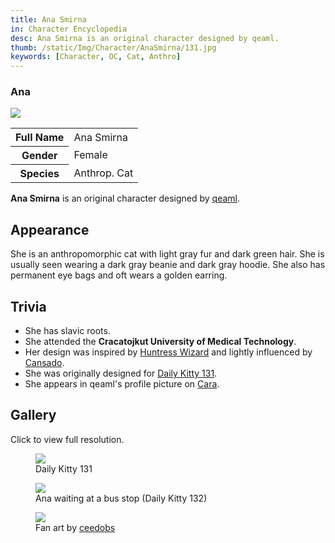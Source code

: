 ```yaml
---
title: Ana Smirna
in: Character Encyclopedia
desc: Ana Smirna is an original character designed by qeaml.
thumb: /static/Img/Character/AnaSmirna/131.jpg
keywords: [Character, OC, Cat, Anthro]
---
```


<aside class="side-info">
    <h3>Ana</h3>
    <img class="char-portrait" src="/static/Img/Character/AnaSmirna/131.jpg">
    <table>
        <tr><th>Full Name</th><td>Ana Smirna</td></tr>
        <tr><th>Gender</th><td>Female</td></tr>
        <tr><th>Species</th><td>Anthrop. Cat</td></tr>
    </table>
</aside>

**Ana Smirna** is an original character designed by [qeaml].

## Appearance

She is an anthropomorphic cat with light gray fur and dark green hair. She is
usually seen wearing a dark gray beanie and dark gray hoodie. She also has
permanent eye bags and oft wears a golden earring.

## Trivia

* She has slavic roots.
* She attended the **Cracatojkut University of Medical Technology**.
* Her design was inspired by [Huntress Wizard] and lightly influenced by
  [Cansado].
* She was originally designed for [Daily Kitty 131].
* She appears in qeaml's profile picture on [Cara].

## Gallery

Click to view full resolution.

<div class="gallery">

<figure class="gallery-elem">
    <a href="/static/Img/Character/AnaSmirna/131.jpg">
        <img src="/static/Img/Character/AnaSmirna/131.jpg">
    </a>
    <figcaption>
        Daily Kitty 131
    </figcaption>
</figure>

<figure class="gallery-elem">
    <a href="/static/Img/Character/AnaSmirna/132.jpg">
        <img src="/static/Img/Character/AnaSmirna/132.jpg">
    </a>
    <figcaption>
        Ana waiting at a bus stop (Daily Kitty 132)
    </figcaption>
</figure>

<figure class="gallery-elem">
    <a href="/static/Img/Character/AnaSmirna/FanArt.jpg">
        <img src="/static/Img/Character/AnaSmirna/FanArt.jpg">
    </a>
    <figcaption>
        Fan art by <a href="https://x.com/ceedobs">ceedobs</a>
    </figcaption>
</figure>

</div>

[Huntress Wizard]: https://adventuretime.fandom.com/wiki/Huntress_Wizard
[Cansado]: https://x.com/akeivi_official/status/1781780185139835107
[Daily Kitty 131]: /static/Img/Character/AnaSmirna/131.jpg
[qeaml]: https://qeaml.github.io
[Cara]: https://cara.app/qeaml
